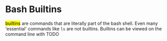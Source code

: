 # Bash Builtins

<mark>builtins</mark> are commands that are literally part of the bash shell. Even many 'essential' commands like `ls` are not builtins. Builtins can be viewed on the command line with TODO